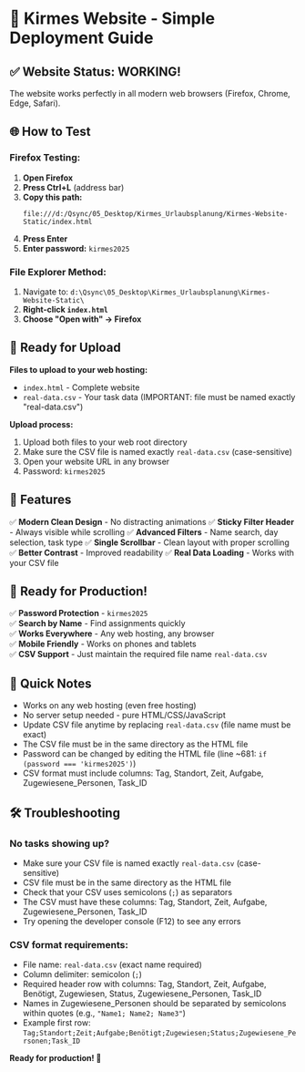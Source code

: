 # 🎡 Kirmes Website - Simple Deployment Guide

## ✅ Website Status: WORKING!

The website works perfectly in all modern web browsers (Firefox, Chrome, Edge, Safari).

## 🌐 How to Test

### **Firefox Testing:**
1. **Open Firefox**
2. **Press Ctrl+L** (address bar)
3. **Copy this path:**
   ```
   file:///d:/Qsync/05_Desktop/Kirmes_Urlaubsplanung/Kirmes-Website-Static/index.html
   ```
4. **Press Enter**
5. **Enter password:** `kirmes2025`

### **File Explorer Method:**
1. Navigate to: `d:\Qsync\05_Desktop\Kirmes_Urlaubsplanung\Kirmes-Website-Static\`
2. **Right-click `index.html`**
3. **Choose "Open with" → Firefox**

## 📁 Ready for Upload

**Files to upload to your web hosting:**
- `index.html` - Complete website
- `real-data.csv` - Your task data (IMPORTANT: file must be named exactly "real-data.csv")

**Upload process:**
1. Upload both files to your web root directory
2. Make sure the CSV file is named exactly `real-data.csv` (case-sensitive)
3. Open your website URL in any browser
4. Password: `kirmes2025`

## 🎯 Features

✅ **Modern Clean Design** - No distracting animations
✅ **Sticky Filter Header** - Always visible while scrolling
✅ **Advanced Filters** - Name search, day selection, task type
✅ **Single Scrollbar** - Clean layout with proper scrolling
✅ **Better Contrast** - Improved readability
✅ **Real Data Loading** - Works with your CSV file

## 🚀 Ready for Production!  
✅ **Password Protection** - `kirmes2025`  
✅ **Search by Name** - Find assignments quickly  
✅ **Works Everywhere** - Any web hosting, any browser  
✅ **Mobile Friendly** - Works on phones and tablets  
✅ **CSV Support** - Just maintain the required file name `real-data.csv`

## 📝 Quick Notes

- Works on any web hosting (even free hosting)
- No server setup needed - pure HTML/CSS/JavaScript
- Update CSV file anytime by replacing `real-data.csv` (file name must be exact)
- The CSV file must be in the same directory as the HTML file
- Password can be changed by editing the HTML file (line ~681: `if (password === 'kirmes2025')`)
- CSV format must include columns: Tag, Standort, Zeit, Aufgabe, Zugewiesene_Personen, Task_ID

## 🛠 Troubleshooting

### No tasks showing up?
- Make sure your CSV file is named exactly `real-data.csv` (case-sensitive)
- CSV file must be in the same directory as the HTML file
- Check that your CSV uses semicolons (`;`) as separators
- The CSV must have these columns: Tag, Standort, Zeit, Aufgabe, Zugewiesene_Personen, Task_ID
- Try opening the developer console (F12) to see any errors

### CSV format requirements:
- File name: `real-data.csv` (exact name required)
- Column delimiter: semicolon (`;`) 
- Required header row with columns: Tag, Standort, Zeit, Aufgabe, Benötigt, Zugewiesen, Status, Zugewiesene_Personen, Task_ID
- Names in Zugewiesene_Personen should be separated by semicolons within quotes (e.g., `"Name1; Name2; Name3"`)
- Example first row: `Tag;Standort;Zeit;Aufgabe;Benötigt;Zugewiesen;Status;Zugewiesene_Personen;Task_ID`

**Ready for production! 🚀**
